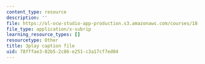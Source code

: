 ```yaml
---
content_type: resource
description: ''
file: https://ol-ocw-studio-app-production.s3.amazonaws.com/courses/18-06sc-linear-algebra-fall-2011/78fffae302b52c86e251c3a17cf7ed04_YzZUIYRCE38.srt
file_type: application/x-subrip
learning_resource_types: []
resourcetype: Other
title: 3play caption file
uid: 78fffae3-02b5-2c86-e251-c3a17cf7ed04
---
```

